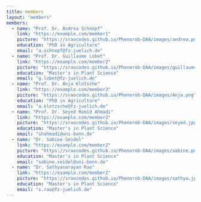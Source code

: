 ```yaml
---
title: members
layout: "members"
members:
  - name: "Prof. Dr. Andrea Schnepf"
    link: "https://example.com/member1"
    picture: "https://sraocodes.github.io/Phenorob-DAA/images/andrea.png"
    education: "PhD in Agriculture"
    email: "a.schnepf@fz-juelich.de"
  - name: "Prof. Dr. Guillaume Lobet"
    link: "https://example.com/member2"
    picture: "https://sraocodes.github.io/Phenorob-DAA/images/guillaume.png"
    education: "Master's in Plant Science"
    email: "g.lobet@fz-juelich.de"
  - name: "Prof. Dr. Anja Klotsche"
    link: "https://example.com/member3" 
    picture: "https://sraocodes.github.io/Phenorob-DAA/images/Anja.png"
    education: "PhD in Agriculture"
    email: "a.klotzsche@fz-juelich.de"
  - name: "Prof. Dr. Seyed Hamid Ahmadi"
    link: "https://example.com/member2"
    picture: "https://sraocodes.github.io/Phenorob-DAA/images/seyed.jpg"
    education: "Master's in Plant Science"
    email: "shahmadi@uni-bonn.de"
  - name: "Dr. Sabine Seidel"
    link: "https://example.com/member2"
    picture: "https://sraocodes.github.io/Phenorob-DAA/images/sabine.png"
    education: "Master's in Plant Science"
    email: "sabine.seidel@uni-bonn.de"
  - name: "Dr. Sathyanarayan Rao"
    link: "https://example.com/member2"
    picture: "https://sraocodes.github.io/Phenorob-DAA/images/sathya.jpg"
    education: "Master's in Plant Science"
    email: "s.rao@fz-juelich.de" 
---
```


